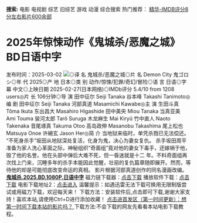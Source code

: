**搜索:** 电影 电视剧 综艺 旧综艺 游戏 动漫 综合搜索 热门推荐： [精华-IMDB评分8分左右影片600余部](https://www.dytt8.com/html/gndy/jddy/20160320/50510.html)
# 2025年惊悚动作《鬼城杀/恶魔之城》BD日语中字
发布时间：2025-03-02 
![](https://img9.doubanio.com/view/photo/l_ratio_poster/public/p2917985987.jpg)◎译 名 鬼城杀/恶魔之城◎片 名 Demon City 鬼ゴロシ◎年 代 2025◎产 地 日本◎类 别 动作/惊悚/犯罪/奇幻/冒险◎语 言 日语◎字 幕 中文◎上映日期 2025-02-27(日本网络)◎IMDb评分 5.4/10 from 1208 users◎片 长 106分钟◎导 演 田中征尔 Seiji Tanaka 谷本峰 Takashi Tanimoto◎编 剧 田中征尔 Seiji Tanaka 河部真道 Masamichi Kawabe◎主 演 生田斗真 Tôma Ikuta 东出昌大 Masahiro Higashide 田中美央 Miou Tanaka 当真亚美 Ami Touma 骏河太郎 Tarô Suruga 木龙麻生 Mai Kiryû 竹中直人 Naoto Takenaka 音尾琢真 Takuma Otoo 高岛政伸 Masanobu Takashima 尾上松也 Matsuya Onoe 许緆玄 Jason Her◎简 介 当地狱来临时，单凭杀戮已无法偿还。 “不死身杀手”坂田从地狱深处复活，化身为鬼，决心为妻女复仇。 杀手坂田周平准备为家人洗心革面之际，神秘组织“奇面组”竟对他的妻女下毒手，还嫁祸于他，毁了他的名誉。他在头部中弹后大难不死，但一昏迷就是十二 年。不料奇面组再次找上门来，沉睡多年的杀手本能因此觉醒，壮丽的复仇篇章随即展开。然而，等待他的却是可能彻底改变命运的真相。 影片根据河部真道创作的同名漫画改编。[**鬼城杀.2025.BD.1080P.日语中字**](magnet:?xt=urn:btih:4eaaee900101f9e47d8eb1fcbd6925e578fb51c1&dn=%e9%98%b3%e5%85%89%e7%94%b5%e5%bd%b1dygod.org.%e9%ac%bc%e5%9f%8e%e6%9d%80.2025.BD.1080P.%e6%97%a5%e8%af%ad%e4%b8%ad%e5%ad%97.mkv&tr=udp%3a%2f%2ftracker.opentrackr.org%3a1337%2fannounce&tr=udp%3a%2f%2fexodus.desync.com%3a6969%2fannounce) 磁力链下载器：[点击下载](https://dygod.org/js/bt.htm "qBittorrent") 播放软件下载：[点击下载](https://dygod.org/js/player.htm "PotPlayer") 电影下载地址2：[点击进入](https://dygod.org/ "阳光电影") 温馨提示：如遇迅雷无法下载可换用无限制版尝试或用磁力下载，欢迎每天来！  下载方法：安装软件后,点击即可下载,谢谢大家支持！喜欢本站,请使用Ctrl+D进行添加收藏！ [点击进首发区（第一时间更新）：想第一时间下载本站的影片吗？ ](https://www.ygdy8.net/)下载方法:不会下载的网友先看看本站电影下载教程。
